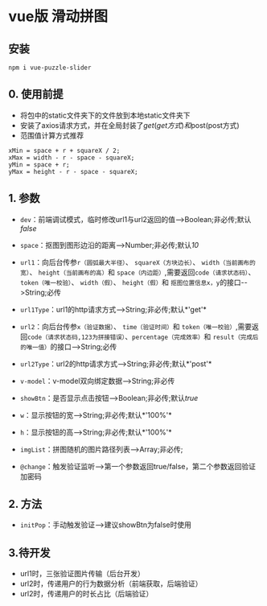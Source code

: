 # vue版 滑动拼图

## 安装
	npm i vue-puzzle-slider

## 0. 使用前提
* 将包中的static文件夹下的文件放到本地static文件夹下
* 安装了axios请求方式，并在全局封装了$get(get方式)和$post(post方式)
* 范围值计算方式推荐
>
	xMin = space + r + squareX / 2;
	xMax = width - r - space - squareX;
	yMin = space + r;
	yMax = height - r - space - squareX;
>

## 1. 参数
* `dev`：前端调试模式，临时修改url1与url2返回的值-->Boolean;非必传;默认*false*

* `space`：抠图到图形边沿的距离-->Number;非必传;默认*10*

* `url1`：向后台传参`r（圆弧最大半径）`、
`squareX（方块边长）`、
`width（当前画布的宽）`、
`height（当前画布的高）`和
`space（内边距）`,需要返回`code（请求状态码）`、
`token（唯一校验）`、
`width（假）`、
`height（假）`和
`抠图位置信息x，y`的接口-->String;必传

* `url1Type`：url1的http请求方式-->String;非必传;默认*'get'*

* `url2`：向后台传参`x（验证数据）`、
`time（验证时间）`和
`token（唯一校验）`,需要返回`code（请求状态码,123为拼接错误）`、`percentage（完成效率）`和
`result（完成后的唯一值）`的接口-->String;必传

* `url2Type`：url2的http请求方式-->String;非必传;默认*'post'*

* `v-model`：v-model双向绑定数据-->String;非必传

* `showBtn`：是否显示点击按钮-->Boolean;非必传;默认*true*

* `w`：显示按钮的宽-->String;非必传;默认*'100%'*

* `h`：显示按钮的高-->String;非必传;默认*'100%'*

* `imgList`：拼图随机的图片路径列表-->Array;非必传;

* `@change`：触发验证监听-->第一个参数返回true/false，第二个参数返回验证加密码

## 2. 方法
* `initPop`：手动触发验证-->建议showBtn为false时使用


## 3.待开发
* url1时，三张验证图片传输（后台开发）
* url2时，传递用户的行为数据分析（前端获取，后端验证）
* url2时，传递用户的时长占比（后端验证）